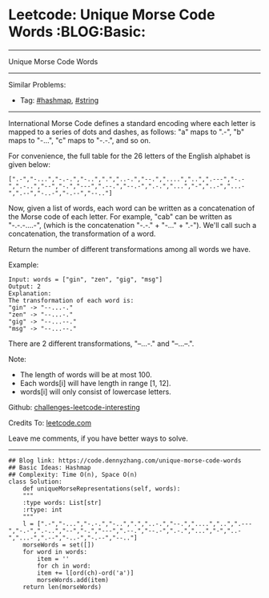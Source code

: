 
# Leetcode: Unique Morse Code Words     :BLOG:Basic:

---

Unique Morse Code Words  

---

Similar Problems:  

-   Tag: [#hashmap](https://code.dennyzhang.com/tag/hashmap), [#string](https://code.dennyzhang.com/tag/string)

---

International Morse Code defines a standard encoding where each letter is mapped to a series of dots and dashes, as follows: "a" maps to ".-", "b" maps to "-&#x2026;", "c" maps to "-.-.", and so on.  

For convenience, the full table for the 26 letters of the English alphabet is given below:  

    [".-","-...","-.-.","-..",".","..-.","--.","....","..",".---","-.-",".-..","--","-.","---",".--.","--.-",".-.","...","-","..-","...-",".--","-..-","-.--","--.."]

Now, given a list of words, each word can be written as a concatenation of the Morse code of each letter. For example, "cab" can be written as "-.-.-&#x2026;.-", (which is the concatenation "-.-." + "-&#x2026;" + ".-"). We'll call such a concatenation, the transformation of a word.  

Return the number of different transformations among all words we have.  

Example:  

    Input: words = ["gin", "zen", "gig", "msg"]
    Output: 2
    Explanation: 
    The transformation of each word is:
    "gin" -> "--...-."
    "zen" -> "--...-."
    "gig" -> "--...--."
    "msg" -> "--...--."

There are 2 different transformations, "&#x2013;&#x2026;-." and "&#x2013;&#x2026;&#x2013;.".  

Note:  

-   The length of words will be at most 100.
-   Each words[i] will have length in range [1, 12].
-   words[i] will only consist of lowercase letters.

Github: [challenges-leetcode-interesting](https://github.com/DennyZhang/challenges-leetcode-interesting/tree/master/problems/unique-morse-code-words)  

Credits To: [leetcode.com](https://leetcode.com/problems/unique-morse-code-words/description/)  

Leave me comments, if you have better ways to solve.  

---

    ## Blog link: https://code.dennyzhang.com/unique-morse-code-words
    ## Basic Ideas: Hashmap
    ## Complexity: Time O(n), Space O(n)
    class Solution:
        def uniqueMorseRepresentations(self, words):
    	"""
    	:type words: List[str]
    	:rtype: int
    	"""
    	l = [".-","-...","-.-.","-..",".","..-.","--.","....","..",".---","-.-",".-..","--","-.","---",".--.","--.-",".-.","...","-","..-","...-",".--","-..-","-.--","--.."]
    	morseWords = set([])
    	for word in words:
    	    item = ''
    	    for ch in word:
    		item += l[ord(ch)-ord('a')]
    	    morseWords.add(item)
    	return len(morseWords)

